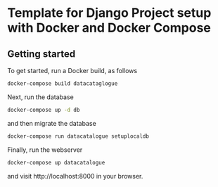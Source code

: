# Template for Django Project setup with Docker and Docker Compose

## Getting started

To get started, run a Docker build, as follows 

```sh
docker-compose build datacataglogue
```

Next, run the database

```sh
docker-compose up -d db
```

and then migrate the database

```sh
docker-compose run datacatalogue setuplocaldb
```

Finally, run the webserver

```sh
docker-compose up datacatalogue
```

and visit http://localhost:8000 in your browser.
